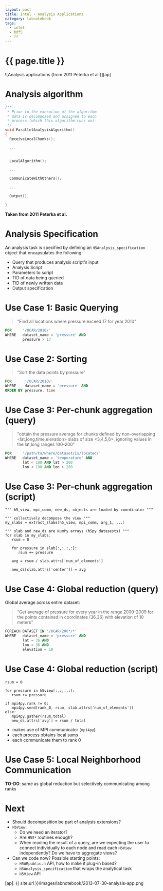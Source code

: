 ```yaml
---
layout: post
title: Intel - Analysis Applications
category: labnotebook
tags:
  - intel
  - hdf5
  - ff
---
```


# {{ page.title }}

![Analysis applications (from 2011 Peterka et al.)][ap]

# Analysis algorithm

```cpp
/**
 * Prior to the execution of the algorithm
 * data is decomposed and assigned to each
 * process (which this algorithm runs on)
 */
void ParallelAnalysisAlgorithm()
{
  ReceiveLocalChunks();

  ...


  LocalAlgorithm();

  ...

  CommunicateWithOthers();

  ...

  Output();

}
```

**Taken from 2011 Peterka et al.**

# Analysis Specification

An analysis task is specified by defining an `H5Analysis_specification` object that encapsulates the 
following:

  * Query that produces analysis script's input
  * Analysis Script
  * Parameters to script
  * TID of data being queried
  * TID of newly written data
  * Output specification

# Use Case 1: Basic Querying

> "Find all locations where pressure exceed 17 for year 2010"

```sql
FOR     '/UCAR/2010/'
WHERE   dataset_name = 'pressure' AND
        pressure > 17
```

# Use Case 2: Sorting

> "Sort the data points by pressure"

```sql
FOR      '/UCAR/2010/'
WHERE    dataset_name = 'pressure' AND
ORDER BY pressure, time
```

# Use Case 3: Per-chunk aggregation (query)

> "obtain the pressure average for chunks defined by non-overlapping \<lat,long,time,elevation> 
slabs of size \<3,4,5,6\>, ignoring values in the lat,long ranges 100-200"

```sql
FOR     '/path/to/where/dataset/is/located/'
WHERE   dataset_name = 'temperature' AND
        lat < 100 AND lat > 200
        lon < 100 AND lon > 200
```

# Use Case 3: Per-chunk aggregation (script)

~~~{.python .numberLines}
""" h5_view, mpi_comm, new_ds, objects are loaded by coordinator """

""" collectively decompose the view """
my_slabs = extract_slabs(h5_view, mpi_comm, arg_1, ...)

""" slab and new_ds are NumPy arrays (h5py datasests) """
for slab in my_slabs:
   rsum = 0

   for pressure in slab[:,:,:,:]:
      rsum += pressure

   avg = rsum / slab.attrs['num_of_elements']

   new_ds[slab.attrs['center']] = avg
~~~

# Use Case 4: Global reduction (query)

Global average across entire dataset:

> "Get average of pressure for every year in the range 2000-2009 for the points contained in 
coordinates (36,36) with elevation of 10 meters"

```sql
FOREACH DATASET IN '/UCAR/200*/*'
WHERE   dataset_name = 'pressure' AND
        lat = 36 AND
        lon = 36 AND
        elevation = 10
```

# Use Case 4: Global reduction (script)

~~~{.python .numberLines}
rsum = 0

for pressure in h5view[:,:,:,:]:
   rsum += pressure

if mpi4py.rank != 0:
   mpi4py.send(rank_0, rsum, slab.attrs['num_of_elements'])
else:
   mpi4py.gather(rsum,total)
   new_ds.attrs['avg'] = rsum / total
~~~

  * makes use of MPI communicator (`mpi4py`)
  * each process obtains local sums
  * each communicate them to rank 0

# Use Case 5: Local Neighborhood Communication

**TO-DO**: same as global reduction but selectively communicating among ranks

# Next

  * Should decomposition be part of analysis extensions?
  * `H5View`:
      * Do we need an iterator?
      * Are `H5S*` routines enough?
      * When reading the result of a query, are we expecting the user to connect individually to 
        each node and read each `H5View` independently? Do we have to aggregate views?
  * Can we code now? Possible starting points:
      * `H5AEpublic.h` API, how to make it plug-in based?
      * `H5Analysis_specification` that wraps the analytical task
      * `H5View` API

[ap]: {{ site.url }}/images/labnotebook/2013-07-30-analysis-app.png
